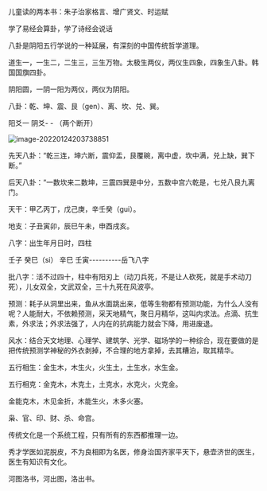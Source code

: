 儿童读的两本书：朱子治家格言、增广贤文、时运赋

学了易经会算卦，学了诗经会说话

八卦是阴阳五行学说的一种延展，有深刻的中国传统哲学道理。

道生一，一生二，二生三，三生万物。太极生两仪，两仪生四象，四象生八卦。韩国国旗四卦。

阴阳圆，一阴一阳为两仪，两仪为阴阳。

八卦：乾、坤、震、艮（gen）、离、坎、兑、巽。

阳爻一 阴爻- - （两个断开）

![image-20220124203738851](https://gitee.com/ling66611/picgo-image/raw/master/master/image-20220124203738851.png)

先天八卦：“乾三连，坤六断，震仰盂，艮覆碗，离中虚，坎中满，兑上缺，巽下断。”

后天八卦：“一数坎来二数坤，三震四巽是中分，五数中宫六乾是，七兑八艮九离门。

天干：甲乙丙丁，戊己庚，辛壬癸（gui）。

地支：子丑寅卯，辰巳午未，申酉戌亥。

八字：出生年月日时，四柱

壬子 癸巳（si） 辛巳 壬寅----------岳飞八字

批八字：活不过四十，柱中有阳刃上（动刀兵死，不是让人砍死，就是手术动刀死），儿女双全，文武双全，三十九死在风波亭。

预测：耗子从洞里出来，鱼从水面跳出来，低等生物都有预测功能，为什么人没有呢？人能耐大，不依赖预测，采天地精气，聚日月精华，这叫内求法。点滴、抗生素，外求法；外求法强了，人内在的抗病能力就会下降，用进废退。

风水：结合天文地理、心理学、建筑学、光学、磁场学的一种综合，现在要做的是把传统预测学神秘的外衣剥掉，不合理的地方拿掉，去其糟泊，取其精华。

五行相生：金生木，木生火，火生土，土生水，水生金。

五行相克：金克木，木克土，土克水，水克火，火克金。

金能克木，木见金折，木能生火，木多火塞。

枭、官、印、财、杀、命宫。

传统文化是一个系统工程，只有所有的东西都推理一边。

秀才学医如泥脱皮，不为良相即为名医，修身治国齐家平天下，悬壶济世的医生，医生有知识有文化。

河图洛书，河出图，洛出书。












